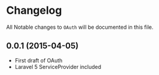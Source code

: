 # Changelog

All Notable changes to `OAuth` will be documented in this file.

## 0.0.1 (2015-04-05)

- First draft of OAuth
- Laravel 5 ServiceProvider included
